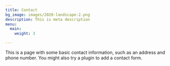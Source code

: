 ```yaml
---
title: Contact
bg_image: images/2020-landscape-2.png
description: This is meta description
menu:
  main:
    weight: 3

---
```

This is a page with some basic contact information, such as an address and phone number. You might also try a plugin to add a contact form.